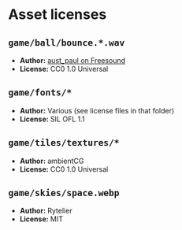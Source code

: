 # Asset licenses

## `game/ball/bounce.*.wav`

- **Author:** [aust_paul on Freesound](https://freesound.org/people/aust_paul/sounds/30932/)
- **License:** CC0 1.0 Universal

## `game/fonts/*`

- **Author:** Various (see license files in that folder)
- **License:** SIL OFL 1.1

## `game/tiles/textures/*`

- **Author:** ambientCG
- **License:** CC0 1.0 Universal

## `game/skies/space.webp`

- **Author:** Rytelier
- **License:** MIT
